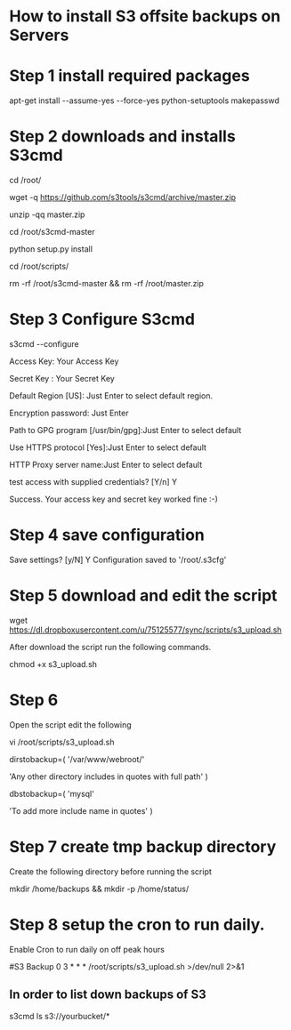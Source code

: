 # How to install S3 offsite backups on Servers

# Step 1 install required packages
apt-get install --assume-yes --force-yes python-setuptools makepasswd

# Step 2 downloads and installs S3cmd 

cd /root/

wget -q https://github.com/s3tools/s3cmd/archive/master.zip

unzip -qq master.zip

cd /root/s3cmd-master

python setup.py install

cd /root/scripts/

rm -rf /root/s3cmd-master && rm -rf /root/master.zip

# Step 3 Configure S3cmd

s3cmd --configure

Access Key: Your Access Key

Secret Key : Your Secret Key

Default Region [US]: Just Enter to select default region.

Encryption password: Just Enter

Path to GPG program [/usr/bin/gpg]:Just Enter to select default

Use HTTPS protocol [Yes]:Just Enter to select default

HTTP Proxy server name:Just Enter to select default

test access with supplied credentials? [Y/n] Y

Success. Your access key and secret key worked fine :-)

# Step 4 save configuration
Save settings? [y/N] Y
Configuration saved to '/root/.s3cfg'

# Step 5 download and edit the script

wget https://dl.dropboxusercontent.com/u/75125577/sync/scripts/s3_upload.sh

After download the script run the following commands.

chmod +x s3_upload.sh

# Step 6
Open the script edit the following

vi /root/scripts/s3_upload.sh


dirstobackup=(
'/var/www/webroot/'

'Any other directory includes in quotes with full path'
)

dbstobackup=(
'mysql'

'To add more include name in quotes'
)

# Step 7 create tmp backup directory

Create the following directory before running the script

mkdir /home/backups && mkdir -p /home/status/

# Step 8 setup the cron to run daily.

Enable Cron to run daily on off peak hours

#S3 Backup
0 3 * * *       /root/scripts/s3_upload.sh >/dev/null 2>&1


## In order to list down backups of S3 
s3cmd ls s3://yourbucket/*
                       



